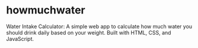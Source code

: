 # howmuchwater
Water Intake Calculator: A simple web app to calculate how much water you should drink daily based on your weight. Built with HTML, CSS, and JavaScript.
